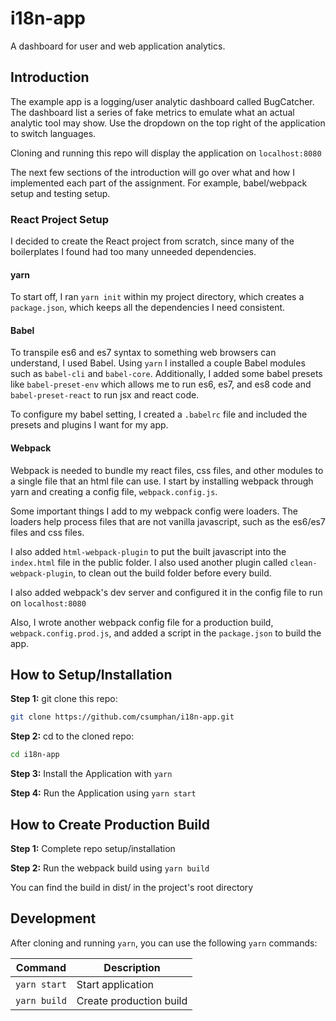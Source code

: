 i18n-app
===========


A dashboard for user and web application analytics.

## Introduction
The example app is a logging/user analytic dashboard called BugCatcher. The dashboard list a series of fake metrics to emulate what an actual analytic tool may show. Use the dropdown on the top right of the application to switch languages.

Cloning and running this repo will display the application on `localhost:8080`

The next few sections of the introduction will go over what and how I implemented each part of the assignment. For example, babel/webpack setup and testing setup.

### React Project Setup

I decided to create the React project from scratch, since many of the boilerplates I found had too many unneeded dependencies.

#### yarn
To start off, I ran `yarn init` within my project directory, which creates a `package.json`, which keeps all the dependencies I need consistent.

#### Babel
To transpile es6 and es7 syntax to something web browsers can understand, I used Babel. Using `yarn` I installed a couple Babel modules such as `babel-cli` and `babel-core`. Additionally, I added some babel presets like `babel-preset-env` which allows me to run es6, es7, and es8 code and `babel-preset-react` to run jsx and react code.

To configure my babel setting, I created a `.babelrc` file and included the presets and plugins I want for my app.

#### Webpack

Webpack is needed to bundle my react files, css files, and other modules to a single file that an html file can use. I start by installing webpack through yarn and creating a config file, `webpack.config.js`. 

Some important things I add to my webpack config were loaders. The loaders help process files that are not vanilla javascript, such as the es6/es7 files and css files.

I also added `html-webpack-plugin` to put the built javascript into the `index.html` file in the public folder. I also used another plugin called `clean-webpack-plugin`, to clean out the build folder before every build.

I also added webpack's dev server and configured it in the config file to run on `localhost:8080`

Also, I wrote another webpack config file for a production build, `webpack.config.prod.js`, and added a script in the `package.json` to build the app.

## How to Setup/Installation
**Step 1:** git clone this repo:

```bash
git clone https://github.com/csumphan/i18n-app.git
```

**Step 2:** cd to the cloned repo:

```bash
cd i18n-app
```

**Step 3:** Install the Application with `yarn`


**Step 4:** Run the Application using `yarn start`


## How to Create Production Build

**Step 1:** Complete repo setup/installation


**Step 2:** Run the webpack build using `yarn build`

You can find the build in dist/ in the project's root directory


## Development

After cloning and running `yarn`, you can use the following `yarn` commands:

Command         | Description
--------------- | -----------
`yarn start`    | Start application
`yarn build`    | Create production build


